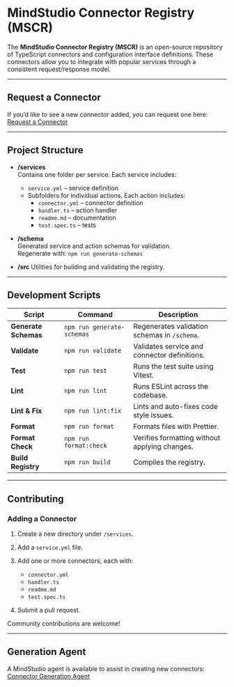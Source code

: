 # MindStudio Connector Registry (MSCR)

The **MindStudio Connector Registry (MSCR)** is an open-source repository of TypeScript connectors and configuration interface definitions. These connectors allow you to integrate with popular services through a consistent request/response model.

---

## Request a Connector

If you’d like to see a new connector added, you can request one here:  
[Request a Connector](https://gainful-quark-807.notion.site/25cb0c63a7ff8074a965cb9a53449d82?pvs=105)

---

## Project Structure

- **/services**  
  Contains one folder per service. Each service includes:
  - `service.yml` – service definition  
  - Subfolders for individual actions. Each action includes:  
    - `connector.yml` – connector definition  
    - `handler.ts` – action handler  
    - `readme.md` – documentation  
    - `test.spec.ts` – tests  

- **/schema**  
  Generated service and action schemas for validation.  
  Regenerate with: `npm run generate-schemas`

* **/src**
  Utilities for building and validating the registry.

---

## Development Scripts

| Script                   | Command                        | Description                                     |
| ------------------------ | ------------------------------ | ----------------------------------------------- |
| **Generate Schemas**     | `npm run generate-schemas`     | Regenerates validation schemas in `/schema`.    |
| **Validate**             | `npm run validate`             | Validates service and connector definitions.    |
| **Test**                 | `npm run test`                 | Runs the test suite using Vitest.               |
| **Lint**                 | `npm run lint`                 | Runs ESLint across the codebase.                |
| **Lint & Fix**           | `npm run lint:fix`             | Lints and auto-fixes code style issues.         |
| **Format**               | `npm run format`               | Formats files with Prettier.                    |
| **Format Check**         | `npm run format:check`         | Verifies formatting without applying changes.   |
| **Build Registry**       | `npm run build`                | Compiles the registry.                          |

---

## Contributing

### Adding a Connector

1. Create a new directory under `/services`.
2. Add a `service.yml` file.
3. Add one or more connectors, each with:

   * `connector.yml`
   * `handler.ts`
   * `readme.md`
   * `test.spec.ts`
4. Submit a pull request.

Community contributions are welcome!

---

## Generation Agent

A MindStudio agent is available to assist in creating new connectors:
[Connector Generation Agent](https://app.mindstudio.ai/agents/mscr-autogen-8f89a531/remix)

